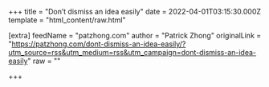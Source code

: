 
+++
title = "Don’t dismiss an idea easily"
date = 2022-04-01T03:15:30.000Z
template = "html_content/raw.html"

[extra]
feedName = "patzhong.com"
author = "Patrick Zhong"
originalLink = "https://patzhong.com/dont-dismiss-an-idea-easily/?utm_source=rss&utm_medium=rss&utm_campaign=dont-dismiss-an-idea-easily"
raw = ""

+++

